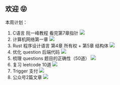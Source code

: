 ## 欢迎 😝

本周计划：
1. C语言 阮一峰教程 看完第7章指针 ![](https://progress-bar.dev/70/?title=Progress&width=120&color=babaca) 
2. 计算机网络第一章 ![](https://progress-bar.dev/30/?title=Progress&width=120&color=babaca) 
3. Rust 程序设计语言 第4章 所有权 + 第5章 结构体  ![](https://progress-bar.dev/50/?title=Progress&width=120&color=babaca) 
4. 优化 question 后端代码  ![](https://progress-bar.dev/70/?title=Progress&width=120&color=babaca) 
5. 梳理 questions 题目的正确性（50道） ![](https://progress-bar.dev/20/?title=Progress&width=120&color=babaca) 
6. 复习 leetcode 10道  ![](https://progress-bar.dev/20/?title=Progress&width=120&color=babaca)
7. Trigger 支付  ![](https://progress-bar.dev/60/?title=Progress&width=120&color=babaca)
8. 公众号2篇文章  ![](https://progress-bar.dev/0/?title=Progress&width=120&color=babaca)
